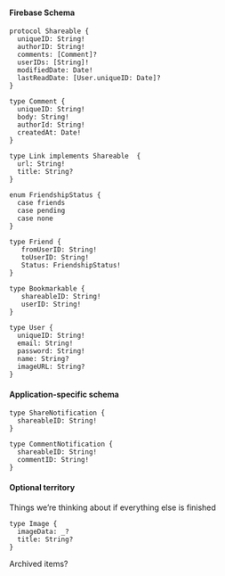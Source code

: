 #### Firebase Schema

```
protocol Shareable {
  uniqueID: String!
  authorID: String!
  comments: [Comment]?
  userIDs: [String]!
  modifiedDate: Date!
  lastReadDate: [User.uniqueID: Date]?
}
```
```
type Comment {
  uniqueID: String!
  body: String!
  authorId: String!
  createdAt: Date!
}
```
```
type Link implements Shareable  {
  url: String!
  title: String?
}
```
```
enum FriendshipStatus {
  case friends
  case pending
  case none
}
```
```
type Friend {
   fromUserID: String!
   toUserID: String!
   Status: FriendshipStatus!
}
```
```
type Bookmarkable {
   shareableID: String!
   userID: String!
}
```
```
type User {
  uniqueID: String!
  email: String!
  password: String!
  name: String?
  imageURL: String?
}
```

#### Application-specific schema

```
type ShareNotification {
  shareableID: String!
}
```
```
type CommentNotification {
  shareableID: String!
  commentID: String!
}
```

#### Optional territory
Things we’re thinking about if everything else is finished

```
type Image {
  imageData: _?
  title: String?
}
```

Archived items?
